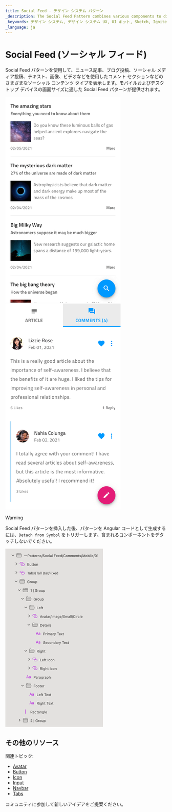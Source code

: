 ```yaml
---
title: Social Feed - デザイン システム パターン
_description: The Social Feed Pattern combines various components to display different social content types.
_keywords: デザイン システム, デザイン システム UX, UI キット, Sketch, Ignite UI for Angular, Sketch to Angular, Angular, Angular デザイン システム, Sketch から コードをエクスポート, Angular 用のデザイン キット, Sketch HTML, Sketch to HTML, Sketch UI キット
_language: ja
---
```


# Social Feed (ソーシャル フィード)

Social Feed パターンを使用して、ニュース記事、ブログ投稿、ソーシャル メディア投稿、テキスト、画像、ビデオなどを使用したコメント セクションなどのさまざまなソーシャル コンテンツ タイプを表示します。モバイルおよびデスクトップ デバイスの画面サイズに適した Social Feed パターンが提供されます。

<img class="responsive-img" src="../images/social_feed_articles_demo.png" srcset="../images/social_feed_articles_demo@2x.png 2x" />
<img class="responsive-img" src="../images/social_feed_mobile_demo.png" srcset="../images/social_feed_mobile_demo@2x.png 2x" />

> [!WARNING]
> Social Feed パターンを挿入した後、パターンを Angular コードとして生成するには、`Detach from Symbol` をトリガーします。含まれるコンポーネントをデタッチしないでください。

<img class="responsive-img" src="../images/social_feed_detach.png" srcset="../images/social_feed_detach@2x.png 2x" />

## その他のリソース

関連トピック:

- [Avatar](../components/avatar.md)
- [Button](../components/button.md)
- [Icon](../components/icon.md)
- [Input](../components/input.md)
- [Navbar](../components/navbar.md)
- [Tabs](../components/tabs.md)
  <div class="divider--half"></div>

コミュニティに参加して新しいアイデアをご提案ください。
